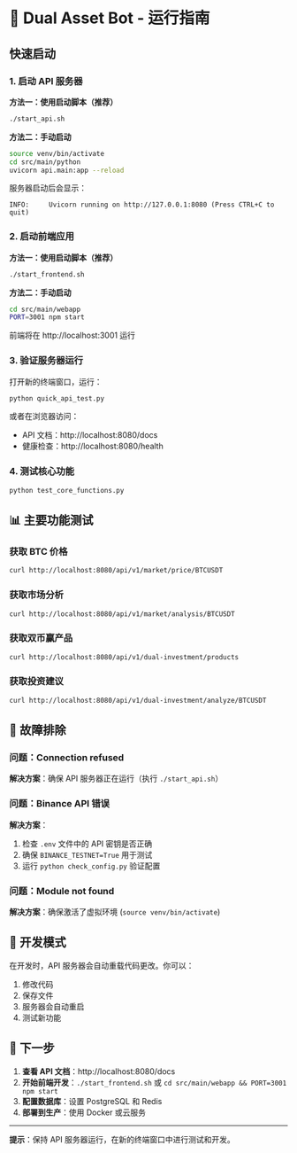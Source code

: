 # 🚀 Dual Asset Bot - 运行指南

## 快速启动

### 1. 启动 API 服务器

**方法一：使用启动脚本（推荐）**
```bash
./start_api.sh
```

**方法二：手动启动**
```bash
source venv/bin/activate
cd src/main/python
uvicorn api.main:app --reload
```

服务器启动后会显示：
```
INFO:     Uvicorn running on http://127.0.0.1:8080 (Press CTRL+C to quit)
```

### 2. 启动前端应用

**方法一：使用启动脚本（推荐）**
```bash
./start_frontend.sh
```

**方法二：手动启动**
```bash
cd src/main/webapp
PORT=3001 npm start
```

前端将在 http://localhost:3001 运行

### 3. 验证服务器运行

打开新的终端窗口，运行：
```bash
python quick_api_test.py
```

或者在浏览器访问：
- API 文档：http://localhost:8080/docs
- 健康检查：http://localhost:8080/health

### 4. 测试核心功能

```bash
python test_core_functions.py
```

## 📊 主要功能测试

### 获取 BTC 价格
```bash
curl http://localhost:8080/api/v1/market/price/BTCUSDT
```

### 获取市场分析
```bash
curl http://localhost:8080/api/v1/market/analysis/BTCUSDT
```

### 获取双币赢产品
```bash
curl http://localhost:8080/api/v1/dual-investment/products
```

### 获取投资建议
```bash
curl http://localhost:8080/api/v1/dual-investment/analyze/BTCUSDT
```

## 🔧 故障排除

### 问题：Connection refused
**解决方案**：确保 API 服务器正在运行（执行 `./start_api.sh`）

### 问题：Binance API 错误
**解决方案**：
1. 检查 `.env` 文件中的 API 密钥是否正确
2. 确保 `BINANCE_TESTNET=True` 用于测试
3. 运行 `python check_config.py` 验证配置

### 问题：Module not found
**解决方案**：确保激活了虚拟环境 (`source venv/bin/activate`)

## 📝 开发模式

在开发时，API 服务器会自动重载代码更改。你可以：

1. 修改代码
2. 保存文件
3. 服务器会自动重启
4. 测试新功能

## 🎯 下一步

1. **查看 API 文档**：http://localhost:8080/docs
2. **开始前端开发**：`./start_frontend.sh` 或 `cd src/main/webapp && PORT=3001 npm start`
3. **配置数据库**：设置 PostgreSQL 和 Redis
4. **部署到生产**：使用 Docker 或云服务

---

**提示**：保持 API 服务器运行，在新的终端窗口中进行测试和开发。